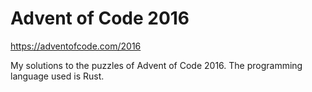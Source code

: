 # Advent of Code 2016
https://adventofcode.com/2016

My solutions to the puzzles of Advent of Code 2016. The programming language used is Rust.
